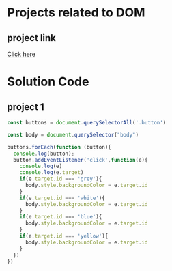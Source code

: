# Projects related to DOM
## project link

[Click here]()

# Solution Code
## project 1

```javascript
const buttons = document.querySelectorAll('.button')

const body = document.querySelector("body")

buttons.forEach(function (button){
  console.log(button);
  button.addEventListener('click',function(e){
    console.log(e)
    console.log(e.target)
    if(e.target.id === 'grey'){
      body.style.backgroundColor = e.target.id
    }
    if(e.target.id === 'white'){
      body.style.backgroundColor = e.target.id
    }
    if(e.target.id === 'blue'){
      body.style.backgroundColor = e.target.id
    }
    if(e.target.id === 'yellow'){
      body.style.backgroundColor = e.target.id
    }
  })
})
```